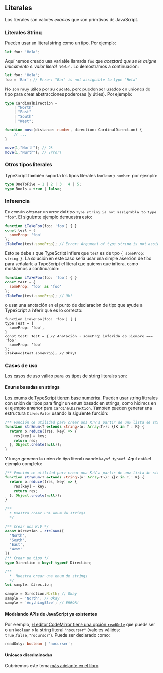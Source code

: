 ## Literales
Los literales son valores *exactos* que son primitivos de JavaScript.

### Literales String

Pueden usar un literal string como un tipo. Por ejemplo:

```ts
let foo: 'Hola';
```

Aquí hemos creado una variable llamada `foo` que *aceptará que se le asigne únicamente el valor literal `'Hola'`*. Lo demostramos a continuación:

```ts
let foo: 'Hola';
foo = 'Bar'; // Error: "Bar" is not assignable to type "Hola"
```

No son muy útiles por su cuenta, pero pueden ser usados en uniones de tipo para crear abstracciones poderosas (y útiles). Por ejemplo:

```ts
type CardinalDirection =
    | "North"
    | "East"
    | "South"
    | "West";

function move(distance: number, direction: CardinalDirection) {
    // ...
}

move(1,"North"); // Ok
move(1,"Nurth"); // Error!
```

### Otros tipos literales
TypeScript también soporta los tipos literales `boolean` y `number`, por ejemplo:

```ts
type OneToFive = 1 | 2 | 3 | 4 | 5;
type Bools = true | false;
```

### Inferencia
Es común obtener un error del tipo `Type string is not assignable to type "foo"`. El siguiente ejemplo demuestra esto:

```js
function iTakeFoo(foo: 'foo') { }
const test = {
  someProp: 'foo'
};
iTakeFoo(test.someProp); // Error: Argument of type string is not assignable to parameter of type 'foo'
```

Esto se debe a que TypeScript infiere que `test` es de tipo `{ someProp: string }`. La solución en este caso sería usar una simple aserción de tipo para señalarle a TypeScript el literal que quieren que infiera, como mostramos a continuación:

```js
function iTakeFoo(foo: 'foo') { }
const test = {
  someProp: 'foo' as 'foo'
};
iTakeFoo(test.someProp); // Ok!
```

o usar una anotación en el punto de declaracion de tipo que ayude a TypeScript a inferir qué es lo correcto:

```
function iTakeFoo(foo: 'foo') { }
type Test = {
  someProp: 'foo',
}
const test: Test = { // Anotación - someProp inferida es siempre === 'foo'
  someProp: 'foo' 
}; 
iTakeFoo(test.someProp); // Okay!
```

### Casos de uso
Los casos de uso válido para los tipos de string literales son:

#### Enums basadas en strings

[Los enums de TypeScript tienen base numérica](../enums.md). Pueden usar string literales con unión de tipos para fingir un enum basado en strings, como hicimos en el ejemplo anterior para `CardinalDirection`. También pueden generar una estructura `Clave:Valor` usando la siguiente función:

```ts
/** Función de utilidad para crear una K:V a partir de una lista de strings */
function strEnum<T extends string>(o: Array<T>): {[K in T]: K} {
  return o.reduce((res, key) => {
    res[key] = key;
    return res;
  }, Object.create(null));
}
```

Y luego generen la union de tipo literal usando `keyof typeof`. Aquí está el ejemplo completo:

```ts
/** Función de utilidad para crear una K:V a partir de una lista de strings */
function strEnum<T extends string>(o: Array<T>): {[K in T]: K} {
  return o.reduce((res, key) => {
    res[key] = key;
    return res;
  }, Object.create(null));
}

/**
  * Muestra crear una enum de strings
  */

/** Crear una K:V */
const Direction = strEnum([
  'North',
  'South',
  'East',
  'West'
])
/** Crear un tipo */
type Direction = keyof typeof Direction;

/** 
  *  Muestra crear una enum de strings
  */
let sample: Direction;

sample = Direction.North; // Okay
sample = 'North'; // Okay
sample = 'AnythingElse'; // ERROR!
```

#### Modelando APIs de JavaScript ya existentes

Por ejemplo, [el editor CodeMirror tiene una opción `readOnly`](https://codemirror.net/doc/manual.html#option_readOnly) que puede ser o un `boolean` o la string literal `"nocursor"` (valores válidos: `true,false,"nocursor"`). Puede ser declarado como:

```ts
readOnly: boolean | 'nocursor';
```

#### Uniones discriminadas

Cubriremos este tema [más adelante en el libro](./discriminated-unions.md).
